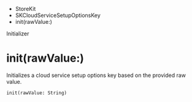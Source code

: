 

- StoreKit
- SKCloudServiceSetupOptionsKey
-  init(rawValue:) 

Initializer

# init(rawValue:)

Initializes a cloud service setup options key based on the provided raw value.

``` source
init(rawValue: String)
```


